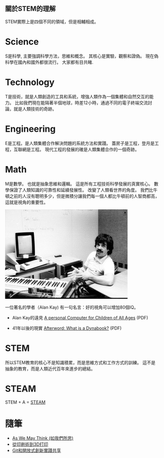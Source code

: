 ## 關於STEM的理解

STEM實際上是四個不同的領域，但是相輔相成。

# Science 

S是科學, 主要強調科學方法，思維和概念。 其核心是實驗，觀察和證偽。 現在偽科學在國內和國外都很流行。 大家都有目共睹.

# Technology
T是技術，就是人類創造的工具和系統，增強人類作為一個集體和自然交互的能力。
比如我們現在能隔著半個地球，時差12小時，通過不同的電子終端交流討論，就是人類技術的奇跡。

# Engineering 
E是工程。是人類集體合作解決問題的系統方法和實踐。 蓋房子是工程，登月是工程，互聯網是工程。
現代工程的發展的確是人類集體合作的一個奇跡。

# Math

M是數學。 也就是抽象思維和邏輯。 這是所有工程技術科學發展的真實核心。 數學保證了人類知識的可靠性和延續發展性。 改變了人類看世界的角度。 我們比牛頓之前的人沒有聰明多少，但是微積分讓我們每一個人都比牛頓前的人智商都高，這就是視角的重要性。

![Alan Kay](Alan-kay.jpg)

一位著名的學者（Alan Kay) 有一句名言：好的視角可以增加80個IQ。

- Alan Kay的遠見 [A personal Computer for Children of All Ages](Kay72a.pdf) (PDF)

- 41年以後的現實 [Afterword: What is a Dynabook?](hc_what_Is_a_dynabook.pdf) (PDF) 

# STEM

所以STEM教育的核心不是知識積累，而是思維方式和工作方式的訓練。
這不是抽象的教育，而是人類近代百年來進步的總結。

# STEAM

STEM + A = [STEAM](../STEAM)

# 隨筆

- [As We May Think (如我們所思)](../as_we_may_think)
- [從印刷術到3D打印](../3D)
- [Git和開放式創新實踐共享](../git)
